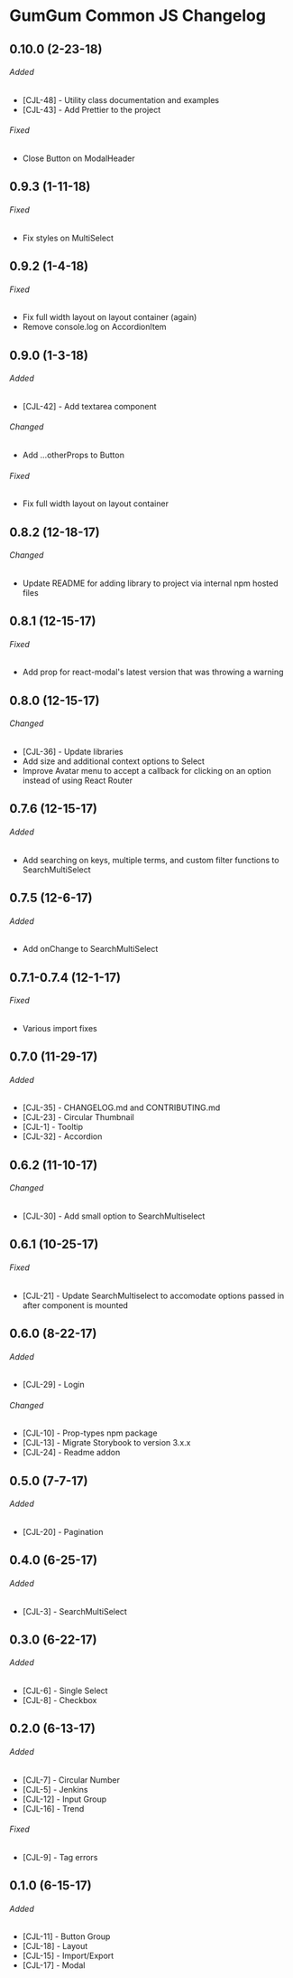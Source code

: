 # GumGum Common JS Changelog

## 0.10.0 (2-23-18)
###### Added

- [CJL-48] - Utility class documentation and examples
- [CJL-43] - Add Prettier to the project

###### Fixed

- Close Button on ModalHeader

## 0.9.3 (1-11-18)
###### Fixed

- Fix styles on MultiSelect

## 0.9.2 (1-4-18)
###### Fixed

- Fix full width layout on layout container (again)
- Remove console.log on AccordionItem

## 0.9.0 (1-3-18)
###### Added

- [CJL-42] - Add textarea component

###### Changed

- Add ...otherProps to Button

###### Fixed

- Fix full width layout on layout container

## 0.8.2 (12-18-17)
###### Changed

- Update README for adding library to project via internal npm hosted files

## 0.8.1 (12-15-17)
###### Fixed

- Add prop for react-modal's latest version that was throwing a warning

## 0.8.0 (12-15-17)
###### Changed

- [CJL-36] - Update libraries
- Add size and additional context options to Select
- Improve Avatar menu to accept a callback for clicking on an option instead of using React Router

## 0.7.6 (12-15-17)
###### Added

- Add searching on keys, multiple terms, and custom filter functions to SearchMultiSelect

## 0.7.5 (12-6-17)
###### Added

- Add onChange to SearchMultiSelect

## 0.7.1-0.7.4 (12-1-17)
###### Fixed

- Various import fixes

## 0.7.0 (11-29-17)
###### Added

- [CJL-35] - CHANGELOG.md and CONTRIBUTING.md
- [CJL-23] - Circular Thumbnail
- [CJL-1] - Tooltip
- [CJL-32] - Accordion


## 0.6.2 (11-10-17)
###### Changed

- [CJL-30] - Add small option to SearchMultiselect


## 0.6.1 (10-25-17)
###### Fixed

- [CJL-21] - Update SearchMultiselect to accomodate options passed in after component is mounted


## 0.6.0 (8-22-17)
###### Added

- [CJL-29] - Login

###### Changed

- [CJL-10] - Prop-types npm package
- [CJL-13] - Migrate Storybook to version 3.x.x
- [CJL-24] - Readme addon


## 0.5.0 (7-7-17)
###### Added

- [CJL-20] - Pagination


## 0.4.0 (6-25-17)
###### Added

- [CJL-3] - SearchMultiSelect


## 0.3.0 (6-22-17)
###### Added

- [CJL-6] - Single Select
- [CJL-8] - Checkbox


## 0.2.0 (6-13-17)
###### Added

- [CJL-7] - Circular Number
- [CJL-5] - Jenkins
- [CJL-12] - Input Group
- [CJL-16] - Trend

###### Fixed

- [CJL-9] - Tag errors


## 0.1.0 (6-15-17)
###### Added

- [CJL-11] - Button Group
- [CJL-18] - Layout
- [CJL-15] - Import/Export
- [CJL-17] - Modal
